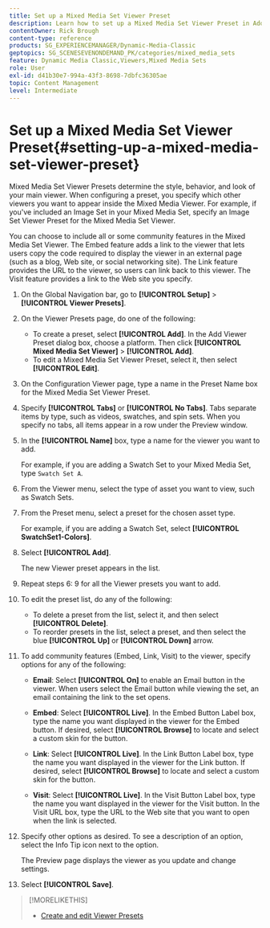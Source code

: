 ```yaml
---
title: Set up a Mixed Media Set Viewer Preset
description: Learn how to set up a Mixed Media Set Viewer Preset in Adobe Dynamic Media Classic.
contentOwner: Rick Brough
content-type: reference
products: SG_EXPERIENCEMANAGER/Dynamic-Media-Classic
geptopics: SG_SCENESEVENONDEMAND_PK/categories/mixed_media_sets
feature: Dynamic Media Classic,Viewers,Mixed Media Sets
role: User
exl-id: d41b30e7-994a-43f3-8698-7dbfc36305ae
topic: Content Management
level: Intermediate
---
```

# Set up a Mixed Media Set Viewer Preset{#setting-up-a-mixed-media-set-viewer-preset}

Mixed Media Set Viewer Presets determine the style, behavior, and look of your main viewer. When configuring a preset, you specify which other viewers you want to appear inside the Mixed Media Viewer. For example, if you've included an Image Set in your Mixed Media Set, specify an Image Set Viewer Preset for the Mixed Media Set Viewer.

You can choose to include all or some community features in the Mixed Media Set Viewer. The Embed feature adds a link to the viewer that lets users copy the code required to display the viewer in an external page (such as a blog, Web site, or social networking site). The Link feature provides the URL to the viewer, so users can link back to this viewer. The Visit feature provides a link to the Web site you specify.

1. On the Global Navigation bar, go to **[!UICONTROL Setup]** > **[!UICONTROL Viewer Presets]**.
1. On the Viewer Presets page, do one of the following:

    * To create a preset, select **[!UICONTROL Add]**. In the Add Viewer Preset dialog box, choose a platform. Then click **[!UICONTROL Mixed Media Set Viewer]** > **[!UICONTROL Add]**.
    * To edit a Mixed Media Set Viewer Preset, select it, then select **[!UICONTROL Edit]**.

1. On the Configuration Viewer page, type a name in the Preset Name box for the Mixed Media Set Viewer Preset.
1. Specify **[!UICONTROL Tabs]** or **[!UICONTROL No Tabs]**. Tabs separate items by type, such as videos, swatches, and spin sets. When you specify no tabs, all items appear in a row under the Preview window.
1. In the **[!UICONTROL Name]** box, type a name for the viewer you want to add.

   For example, if you are adding a Swatch Set to your Mixed Media Set, type `Swatch Set A`.

1. From the Viewer menu, select the type of asset you want to view, such as Swatch Sets. 
1. From the Preset menu, select a preset for the chosen asset type.

   For example, if you are adding a Swatch Set, select **[!UICONTROL SwatchSet1-Colors]**.

1. Select **[!UICONTROL Add]**.

   The new Viewer preset appears in the list.

1. Repeat steps 6: 9 for all the Viewer presets you want to add.
1. To edit the preset list, do any of the following:

    * To delete a preset from the list, select it, and then select **[!UICONTROL Delete]**.
    * To reorder presets in the list, select a preset, and then select the blue **[!UICONTROL Up]** or **[!UICONTROL Down]** arrow.

1. To add community features (Embed, Link, Visit) to the viewer, specify options for any of the following:

   * **Email**: Select **[!UICONTROL On]** to enable an Email button in the viewer. When users select the Email button while viewing the set, an email containing the link to the set opens.

   * **Embed**: Select **[!UICONTROL Live]**. In the Embed Button Label box, type the name you want displayed in the viewer for the Embed button. If desired, select **[!UICONTROL Browse]** to locate and select a custom skin for the button.

   * **Link**: Select **[!UICONTROL Live]**. In the Link Button Label box, type the name you want displayed in the viewer for the Link button. If desired, select **[!UICONTROL Browse]** to locate and select a custom skin for the button.

   * **Visit**: Select **[!UICONTROL Live]**. In the Visit Button Label box, type the name you want displayed in the viewer for the Visit button. In the Visit URL box, type the URL to the Web site that you want to open when the link is selected.

1. Specify other options as desired. To see a description of an option, select the Info Tip icon next to the option.

   The Preview page displays the viewer as you update and change settings.

1. Select **[!UICONTROL Save]**.

>[!MORELIKETHIS]
>
>* [Create and edit Viewer Presets](application-setup.md#adding_and_editing_viewer_presets)
